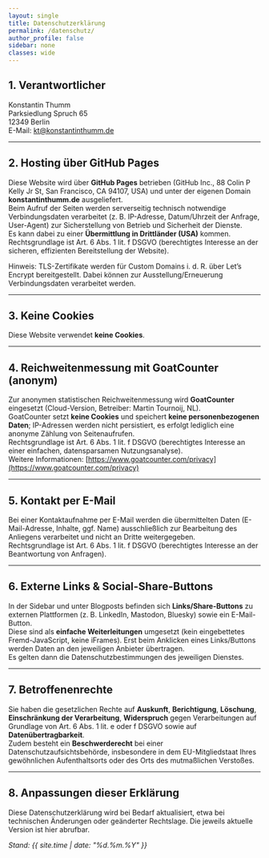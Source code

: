 ```yaml
---
layout: single
title: Datenschutzerklärung
permalink: /datenschutz/
author_profile: false
sidebar: none
classes: wide
---
```


## 1. Verantwortlicher
Konstantin Thumm  
Parksiedlung Spruch 65  
12349 Berlin  
E-Mail: [kt@konstantinthumm.de](mailto:kt@konstantinthumm.de)

---

## 2. Hosting über GitHub Pages
Diese Website wird über **GitHub Pages** betrieben (GitHub Inc., 88 Colin P Kelly Jr St, San Francisco, CA 94107, USA) und unter der eigenen Domain **konstantinthumm.de** ausgeliefert.  
Beim Aufruf der Seiten werden serverseitig technisch notwendige Verbindungsdaten verarbeitet (z. B. IP-Adresse, Datum/Uhrzeit der Anfrage, User-Agent) zur Sicherstellung von Betrieb und Sicherheit der Dienste.  
Es kann dabei zu einer **Übermittlung in Drittländer (USA)** kommen. Rechtsgrundlage ist Art. 6 Abs. 1 lit. f DSGVO (berechtigtes Interesse an der sicheren, effizienten Bereitstellung der Website).

Hinweis: TLS-Zertifikate werden für Custom Domains i. d. R. über Let’s Encrypt bereitgestellt. Dabei können zur Ausstellung/Erneuerung Verbindungsdaten verarbeitet werden.

---

## 3. Keine Cookies
Diese Website verwendet **keine Cookies**.

---

## 4. Reichweitenmessung mit GoatCounter (anonym)
Zur anonymen statistischen Reichweitenmessung wird **GoatCounter** eingesetzt (Cloud-Version, Betreiber: Martin Tournoij, NL).  
GoatCounter setzt **keine Cookies** und speichert **keine personenbezogenen Daten**; IP-Adressen werden nicht persistiert, es erfolgt lediglich eine anonyme Zählung von Seitenaufrufen.  
Rechtsgrundlage ist Art. 6 Abs. 1 lit. f DSGVO (berechtigtes Interesse an einer einfachen, datensparsamen Nutzungsanalyse).  
Weitere Informationen: [https://www.goatcounter.com/privacy](https://www.goatcounter.com/privacy)

---

## 5. Kontakt per E-Mail
Bei einer Kontaktaufnahme per E-Mail werden die übermittelten Daten (E-Mail-Adresse, Inhalte, ggf. Name) ausschließlich zur Bearbeitung des Anliegens verarbeitet und nicht an Dritte weitergegeben.  
Rechtsgrundlage ist Art. 6 Abs. 1 lit. f DSGVO (berechtigtes Interesse an der Beantwortung von Anfragen).

---

## 6. Externe Links & Social-Share-Buttons
In der Sidebar und unter Blogposts befinden sich **Links/Share-Buttons** zu externen Plattformen (z. B. LinkedIn, Mastodon, Bluesky) sowie ein E-Mail-Button.  
Diese sind als **einfache Weiterleitungen** umgesetzt (kein eingebettetes Fremd-JavaScript, keine iFrames). Erst beim Anklicken eines Links/Buttons werden Daten an den jeweiligen Anbieter übertragen.  
Es gelten dann die Datenschutzbestimmungen des jeweiligen Dienstes.

---

## 7. Betroffenenrechte
Sie haben die gesetzlichen Rechte auf **Auskunft**, **Berichtigung**, **Löschung**, **Einschränkung der Verarbeitung**, **Widerspruch** gegen Verarbeitungen auf Grundlage von Art. 6 Abs. 1 lit. e oder f DSGVO sowie auf **Datenübertragbarkeit**.  
Zudem besteht ein **Beschwerderecht** bei einer Datenschutzaufsichtsbehörde, insbesondere in dem EU-Mitgliedstaat Ihres gewöhnlichen Aufenthaltsorts oder des Orts des mutmaßlichen Verstoßes.

---

## 8. Anpassungen dieser Erklärung
Diese Datenschutzerklärung wird bei Bedarf aktualisiert, etwa bei technischen Änderungen oder geänderter Rechtslage. Die jeweils aktuelle Version ist hier abrufbar.

*Stand: {{ site.time | date: "%d.%m.%Y" }}*

